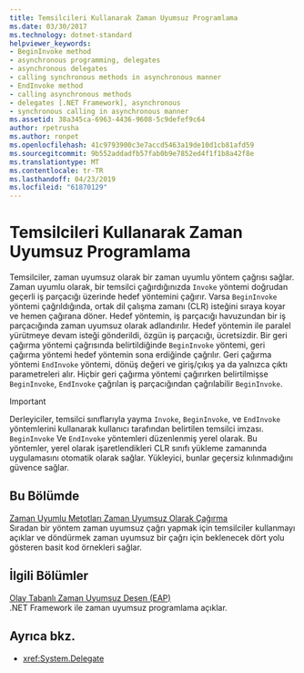 ```yaml
---
title: Temsilcileri Kullanarak Zaman Uyumsuz Programlama
ms.date: 03/30/2017
ms.technology: dotnet-standard
helpviewer_keywords:
- BeginInvoke method
- asynchronous programming, delegates
- asynchronous delegates
- calling synchronous methods in asynchronous manner
- EndInvoke method
- calling asynchronous methods
- delegates [.NET Framework], asynchronous
- synchronous calling in asynchronous manner
ms.assetid: 38a345ca-6963-4436-9608-5c9defef9c64
author: rpetrusha
ms.author: ronpet
ms.openlocfilehash: 41c9793900c3e7accd5463a19de10d1cb81afd59
ms.sourcegitcommit: 9b552addadfb57fab0b9e7852ed4f1f1b8a42f8e
ms.translationtype: MT
ms.contentlocale: tr-TR
ms.lasthandoff: 04/23/2019
ms.locfileid: "61870129"
---
```

# <a name="asynchronous-programming-using-delegates"></a>Temsilcileri Kullanarak Zaman Uyumsuz Programlama
Temsilciler, zaman uyumsuz olarak bir zaman uyumlu yöntem çağrısı sağlar. Zaman uyumlu olarak, bir temsilci çağırdığınızda `Invoke` yöntemi doğrudan geçerli iş parçacığı üzerinde hedef yöntemini çağırır. Varsa `BeginInvoke` yöntemi çağrıldığında, ortak dil çalışma zamanı (CLR) isteğini sıraya koyar ve hemen çağırana döner. Hedef yöntemin, iş parçacığı havuzundan bir iş parçacığında zaman uyumsuz olarak adlandırılır. Hedef yöntemin ile paralel yürütmeye devam isteği gönderildi, özgün iş parçacığı, ücretsizdir. Bir geri çağırma yöntemi çağrısında belirtildiğinde `BeginInvoke` yöntemi, geri çağırma yöntemi hedef yöntemin sona erdiğinde çağrılır. Geri çağırma yöntemi `EndInvoke` yöntemi, dönüş değeri ve giriş/çıkış ya da yalnızca çıktı parametreleri alır. Hiçbir geri çağırma yöntemi çağırırken belirtilmişse `BeginInvoke`, `EndInvoke` çağrılan iş parçacığından çağrılabilir `BeginInvoke`.  
  
> [!IMPORTANT]
>  Derleyiciler, temsilci sınıflarıyla yayma `Invoke`, `BeginInvoke`, ve `EndInvoke` yöntemlerini kullanarak kullanıcı tarafından belirtilen temsilci imzası. `BeginInvoke` Ve `EndInvoke` yöntemleri düzenlenmiş yerel olarak. Bu yöntemler, yerel olarak işaretlendikleri CLR sınıfı yükleme zamanında uygulamasını otomatik olarak sağlar. Yükleyici, bunlar geçersiz kılınmadığını güvence sağlar.  
  
## <a name="in-this-section"></a>Bu Bölümde  
 [Zaman Uyumlu Metotları Zaman Uyumsuz Olarak Çağırma](../../../docs/standard/asynchronous-programming-patterns/calling-synchronous-methods-asynchronously.md)  
 Sıradan bir yöntem zaman uyumsuz çağrı yapmak için temsilciler kullanmayı açıklar ve döndürmek zaman uyumsuz bir çağrı için beklenecek dört yolu gösteren basit kod örnekleri sağlar.  
  
## <a name="related-sections"></a>İlgili Bölümler  
 [Olay Tabanlı Zaman Uyumsuz Desen (EAP)](../../../docs/standard/asynchronous-programming-patterns/event-based-asynchronous-pattern-eap.md)  
 .NET Framework ile zaman uyumsuz programlama açıklar.  
  
## <a name="see-also"></a>Ayrıca bkz.

- <xref:System.Delegate>

